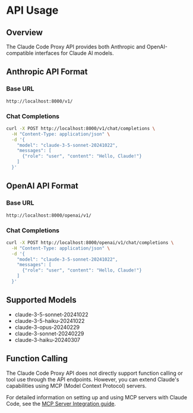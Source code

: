 # API Usage

## Overview

The Claude Code Proxy API provides both Anthropic and OpenAI-compatible interfaces for Claude AI models.

## Anthropic API Format

### Base URL
```
http://localhost:8000/v1/
```

### Chat Completions
```bash
curl -X POST http://localhost:8000/v1/chat/completions \
  -H "Content-Type: application/json" \
  -d '{
    "model": "claude-3-5-sonnet-20241022",
    "messages": [
      {"role": "user", "content": "Hello, Claude!"}
    ]
  }'
```

## OpenAI API Format

### Base URL
```
http://localhost:8000/openai/v1/
```

### Chat Completions
```bash
curl -X POST http://localhost:8000/openai/v1/chat/completions \
  -H "Content-Type: application/json" \
  -d '{
    "model": "claude-3-5-sonnet-20241022",
    "messages": [
      {"role": "user", "content": "Hello, Claude!"}
    ]
  }'
```

## Supported Models

- claude-3-5-sonnet-20241022
- claude-3-5-haiku-20241022
- claude-3-opus-20240229
- claude-3-sonnet-20240229
- claude-3-haiku-20240307

## Function Calling

The Claude Code Proxy API does not directly support function calling or tool use through the API endpoints. However, you can extend Claude's capabilities using MCP (Model Context Protocol) servers.

For detailed information on setting up and using MCP servers with Claude Code, see the [MCP Server Integration guide](mcp-integration.md).